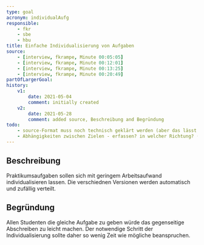 ```yaml
---
type: goal
acronym: individualAufg
responsible: 
    - fkr
    - sbe
    - hbu
title: Einfache Individualisierung von Aufgaben
source: 
    - [interview, fkrampe, Minute 00:05:05]
    - [interview, fkrampe, Minute 00:12:01]
    - [interview, fkrampe, Minute 00:13:25]
    - [interview, fkrampe, Minute 00:20:49]
partOfLargerGoal:
history:
    v1:
        date: 2021-05-04
        comment: initially created
    v2:
        date: 2021-05-28
        comment: added source, Beschreibung and Begründung
todo: 
    - source-Format muss noch technisch geklärt werden (aber das lässt sich später leicht ändern)
    - Abhängigkeiten zwischen Zielen - erfassen? in welcher Richtung? (also )
---
```


## Beschreibung

Praktikumsaufgaben sollen sich mit geringem Arbeitsaufwand individualisieren lassen. Die verschiednen Versionen werden automatisch
und zufällig verteilt.

## Begründung

Allen Studenten die gleiche Aufgabe zu geben würde das gegenseitige Abschreiben zu leicht machen. Der notwendige Schritt der Individualisierung
sollte daher so wenig Zeit wie mögliche beanspruchen.
